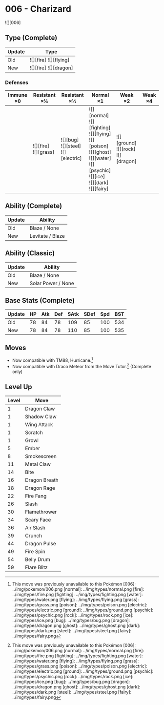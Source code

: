 # 006 - Charizard
![][006]

## Type (Complete)

Update | Type                   | 
---    | ---                    | 
Old    | ![][fire]  ![][flying] | 
New    | ![][fire]  ![][dragon] | 

### Defenses

Immune ×0 | Resistant ×¼                 | Resistant ×½                                  | Normal ×1                                                                                                                                                  | Weak ×2                                       | Weak ×4 | 
---       | ---                          | ---                                           | ---                                                                                                                                                        | ---                                           | ---     | 
          | ![][fire]<br> ![][grass]<br> | ![][bug]<br> ![][steel]<br> ![][electric]<br> | ![][normal]<br> ![][fighting]<br> ![][flying]<br> ![][poison]<br> ![][ghost]<br> ![][water]<br> ![][psychic]<br> ![][ice]<br> ![][dark]<br> ![][fairy]<br> | ![][ground]<br> ![][rock]<br> ![][dragon]<br> |         | 

## Ability (Complete)

Update | Ability          | 
---    | ---              | 
Old    | Blaze / None     | 
New    | Levitate / Blaze | 

## Ability (Classic)

Update | Ability            | 
---    | ---                | 
Old    | Blaze / None       | 
New    | Solar Power / None | 

## Base Stats (Complete)

Update | HP  | Atk | Def | SAtk | SDef | Spd | BST | 
---    | --- | --- | --- | ---  | ---  | --- | --- | 
Old    | 78  | 84  | 78  | 109  | 85   | 100 | 534 | 
New    | 78  | 84  | 78  | 110  | 85   | 100 | 535 | 

## Moves

- Now compatible with TM88, Hurricane.[^1]
- Now compatible with Draco Meteor from the Move Tutor.[^1] (Complete only)

## Level Up

Level | Move          | 
---   | ---           | 
1     | Dragon Claw   | 
1     | Shadow Claw   | 
1     | Wing Attack   | 
1     | Scratch       | 
1     | Growl         | 
5     | Ember         | 
8     | Smokescreen   | 
11    | Metal Claw    | 
14    | Bite          | 
16    | Dragon Breath | 
18    | Dragon Rage   | 
22    | Fire Fang     | 
26    | Slash         | 
30    | Flamethrower  | 
34    | Scary Face    | 
36    | Air Slash     | 
39    | Crunch        | 
44    | Dragon Pulse  | 
49    | Fire Spin     | 
54    | Belly Drum    | 
59    | Flare Blitz   | 

[^1]: This move was previously unavailable to this Pokémon
[006]: ../img/pokemon/006.png
[normal]: ../img/types/normal.png
[fire]: ../img/types/fire.png
[fighting]: ../img/types/fighting.png
[water]: ../img/types/water.png
[flying]: ../img/types/flying.png
[grass]: ../img/types/grass.png
[poison]: ../img/types/poison.png
[electric]: ../img/types/electric.png
[ground]: ../img/types/ground.png
[psychic]: ../img/types/psychic.png
[rock]: ../img/types/rock.png
[ice]: ../img/types/ice.png
[bug]: ../img/types/bug.png
[dragon]: ../img/types/dragon.png
[ghost]: ../img/types/ghost.png
[dark]: ../img/types/dark.png
[steel]: ../img/types/steel.png
[fairy]: ../img/types/fairy.png
